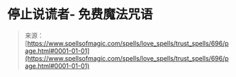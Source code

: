 <!--yml

category: 未分类

date: 2024-06-12 18:33:30

-->

# 停止说谎者- 免费魔法咒语

> 来源：[https://www.spellsofmagic.com/spells/love_spells/trust_spells/696/page.html#0001-01-01](https://www.spellsofmagic.com/spells/love_spells/trust_spells/696/page.html#0001-01-01)
